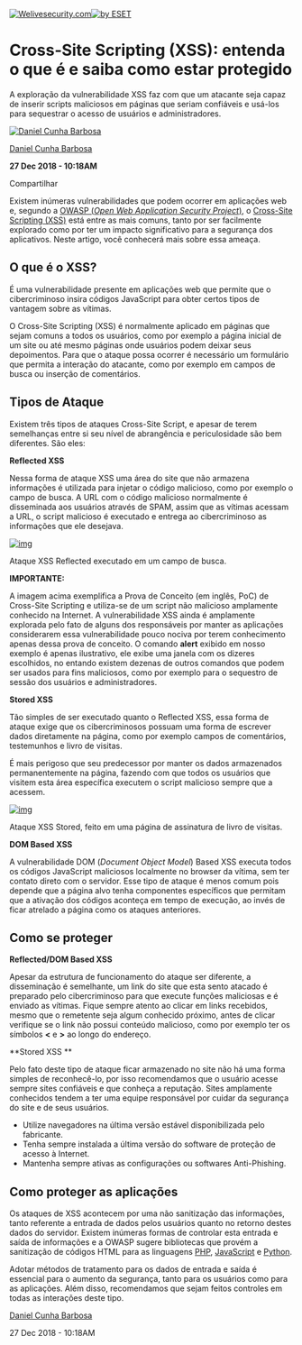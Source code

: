 [![Welivesecurity.com](https://www.welivesecurity.com/wp-content/themes/eset-wls-2018/assets/img/new-logo/eset-wls-light-header-1.svg)](https://www.welivesecurity.com/br/)[![by ESET](https://www.welivesecurity.com/wp-content/themes/eset-wls-2018/assets/img/new-logo/eset-wls-light-header-2.svg)](https://www.eset.com/)

# Cross‑Site Scripting (XSS): entenda o que é e saiba como estar protegido

A exploração da vulnerabilidade XSS faz com que um atacante seja capaz de inserir scripts maliciosos em páginas que seriam confiáveis e usá-los para sequestrar o acesso de usuários e administradores.

[![Daniel Cunha Barbosa](https://www.welivesecurity.com/wp-content/uploads/2018/11/Daniel.jpg)](https://www.welivesecurity.com/br/author/dbarbosa/)

[Daniel Cunha Barbosa](https://www.welivesecurity.com/br/author/dbarbosa/)

**27 Dec 2018 - 10:18AM**

Compartilhar

Existem inúmeras vulnerabilidades que podem ocorrer em aplicações web e, segundo a [OWASP (*Open Web Application Security Project*)](https://www.owasp.org/index.php/Top_10-2017_Top_10), o [Cross-Site Scripting (XSS)](https://www.welivesecurity.com/br/2017/07/07/vulnerabilidade-cross-site-scripting/) está entre as mais comuns, tanto por ser facilmente explorado como por ter um impacto significativo para a segurança dos aplicativos. Neste artigo, você conhecerá mais sobre essa ameaça.

## **O que é o XSS?**

É uma vulnerabilidade presente em aplicações web que permite que o cibercriminoso insira códigos JavaScript para obter certos tipos de vantagem sobre as vítimas.

O Cross-Site Scripting (XSS) é normalmente aplicado em páginas que sejam comuns a todos os usuários, como por exemplo a página inicial de um site ou até mesmo páginas onde usuários podem deixar seus depoimentos. Para que o ataque possa ocorrer é necessário um formulário que permita a interação do atacante, como por exemplo em campos de busca ou inserção de comentários.

## **Tipos de Ataque**

Existem três tipos de ataques Cross-Site Script, e apesar de terem semelhanças entre si seu nível de abrangência e periculosidade são bem diferentes. São eles:

**Reflected XSS**

Nessa forma de ataque XSS uma área do site que não armazena informações é utilizada para injetar o código malicioso, como por exemplo o campo de busca. A URL com o código malicioso normalmente é disseminada aos usuários através de SPAM, assim que as vítimas acessam a URL, o script malicioso é executado e entrega ao cibercriminoso as informações que ele desejava.

[![img](https://www.welivesecurity.com/wp-content/uploads/2018/12/X-Double.jpg)](https://www.welivesecurity.com/wp-content/uploads/2018/12/X-Double.jpg)

Ataque XSS Reflected executado em um campo de busca.

**IMPORTANTE:**

A imagem acima exemplifica a Prova de Conceito (em inglês, PoC) de Cross-Site Scripting e utiliza-se de um script não malicioso amplamente conhecido na Internet. A vulnerabilidade XSS ainda é amplamente explorada pelo fato de alguns dos responsáveis por manter as aplicações considerarem essa vulnerabilidade pouco nociva por terem conhecimento apenas dessa prova de conceito. O comando **alert** exibido em nosso exemplo é apenas ilustrativo, ele exibe uma janela com os dizeres escolhidos, no entando existem dezenas de outros comandos que podem ser usados para fins maliciosos, como por exemplo para o sequestro de sessão dos usuários e administradores.

**Stored XSS**

Tão simples de ser executado quanto o Reflected XSS, essa forma de ataque exige que os cibercriminosos possuam uma forma de escrever dados diretamente na página, como por exemplo campos de comentários, testemunhos e livro de visitas.

É mais perigoso que seu predecessor por manter os dados armazenados permanentemente na página, fazendo com que todos os usuários que visitem esta área específica executem o script malicioso sempre que a acessem.

[![img](https://www.welivesecurity.com/wp-content/uploads/2018/12/X-triple.jpg)](https://www.welivesecurity.com/wp-content/uploads/2018/12/X-triple.jpg)

Ataque XSS Stored, feito em uma página de assinatura de livro de visitas.

**DOM Based XSS**

A vulnerabilidade DOM (*Document Object Model*) Based XSS executa todos os códigos JavaScript maliciosos localmente no browser da vítima, sem ter contato direto com o servidor. Esse tipo de ataque é menos comum pois depende que a página alvo tenha componentes específicos que permitam que a ativação dos códigos aconteça em tempo de execução, ao invés de ficar atrelado a página como os ataques anteriores.

## **Como se proteger**

**Reflected/DOM Based XSS**

Apesar da estrutura de funcionamento do ataque ser diferente, a disseminação é semelhante, um link do site que esta sento atacado é preparado pelo cibercriminoso para que execute funções maliciosas e é enviado as vítimas. Fique sempre atento ao clicar em links recebidos, mesmo que o remetente seja algum conhecido próximo, antes de clicar verifique se o link não possui conteúdo malicioso, como por exemplo ter os símbolos **<** e **>** ao longo do endereço.

**Stored XSS
**

Pelo fato deste tipo de ataque ficar armazenado no site não há uma forma simples de reconhecê-lo, por isso recomendamos que o usuário acesse sempre sites confiáveis e que conheça a reputação. Sites amplamente conhecidos tendem a ter uma equipe responsável por cuidar da segurança do site e de seus usuários.

- Utilize navegadores na última versão estável disponibilizada pelo fabricante.
- Tenha sempre instalada a última versão do software de proteção de acesso à Internet.
- Mantenha sempre ativas as configurações ou softwares Anti-Phishing.

## **Como proteger as aplicações**

Os ataques de XSS acontecem por uma não sanitização das informações, tanto referente a entrada de dados pelos usuários quanto no retorno destes dados do servidor. Existem inúmeras formas de controlar esta entrada e saída de informações e a OWASP sugere bibliotecas que provém a sanitização de códigos HTML para as linguagens [PHP](http://htmlpurifier.org/), [JavaScript](https://github.com/ecto/bleach) e [Python](https://pypi.python.org/pypi/bleach).

Adotar métodos de tratamento para os dados de entrada e saída é essencial para o aumento da segurança, tanto para os usuários como para as aplicações. Além disso, recomendamos que sejam feitos controles em todas as interações deste tipo.

[Daniel Cunha Barbosa](https://www.welivesecurity.com/br/author/dbarbosa/)

27 Dec 2018 - 10:18AM